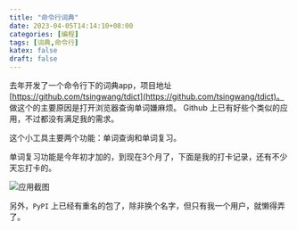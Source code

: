 ```yaml
---
title: "命令行词典"
date: 2023-04-05T14:14:10+08:00
categories: [编程]
tags: [词典,命令行]
katex: false
draft: false
---
```


去年开发了一个命令行下的词典app，项目地址
[https://github.com/tsingwang/tdict](https://github.com/tsingwang/tdict)。
做这个的主要原因是打开浏览器查询单词嫌麻烦。
Github 上已有好些个类似的应用，不过都没有满足我的需求。

<!--more-->

这个小工具主要两个功能：单词查询和单词复习。

单词复习功能是今年初才加的，到现在3个月了，下面是我的打卡记录，还有不少天忘打卡的。

![应用截图](/img/tdict.png)

另外，`PyPI` 上已经有重名的包了，除非换个名字，但只有我一个用户，就懒得弄了。
